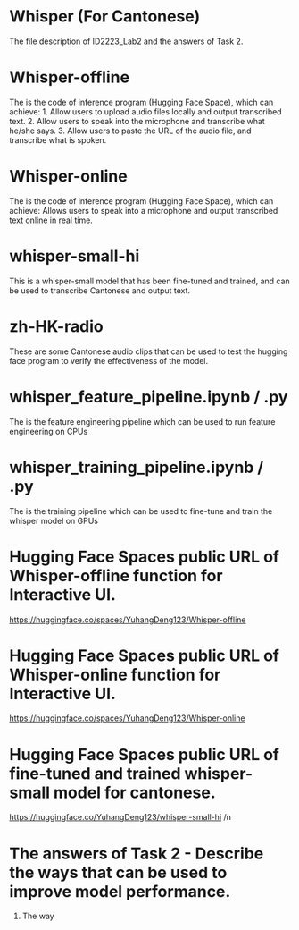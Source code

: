# Whisper (For Cantonese)
The file description of ID2223_Lab2 and the answers of Task 2.
# Whisper-offline
The is the code of inference program (Hugging Face Space), which can achieve: 1. Allow users to upload audio files locally and output transcribed text. 2. Allow users to speak into the microphone and transcribe what he/she says. 3. Allow users to paste the URL of the audio file, and transcribe what is spoken.
# Whisper-online
The is the code of inference program (Hugging Face Space), which can achieve: Allows users to speak into a microphone and output transcribed text online in real time.
# whisper-small-hi
This is a whisper-small model that has been fine-tuned and trained, and can be used to transcribe Cantonese and output text.
# zh-HK-radio
These are some Cantonese audio clips that can be used to test the hugging face program to verify the effectiveness of the model.
# whisper_feature_pipeline.ipynb / .py
The is the feature engineering pipeline which can be used to run feature engineering on CPUs
# whisper_training_pipeline.ipynb / .py
The is the training pipeline which can be used to fine-tune and train the whisper model on GPUs
# Hugging Face Spaces public URL of Whisper-offline function for Interactive UI.
https://huggingface.co/spaces/YuhangDeng123/Whisper-offline
# Hugging Face Spaces public URL of Whisper-online function for Interactive UI.
https://huggingface.co/spaces/YuhangDeng123/Whisper-online
# Hugging Face Spaces public URL of fine-tuned and trained whisper-small model for cantonese.
https://huggingface.co/YuhangDeng123/whisper-small-hi
/n
# The answers of Task 2 - Describe the ways that can be used to improve model performance.
1. The way


